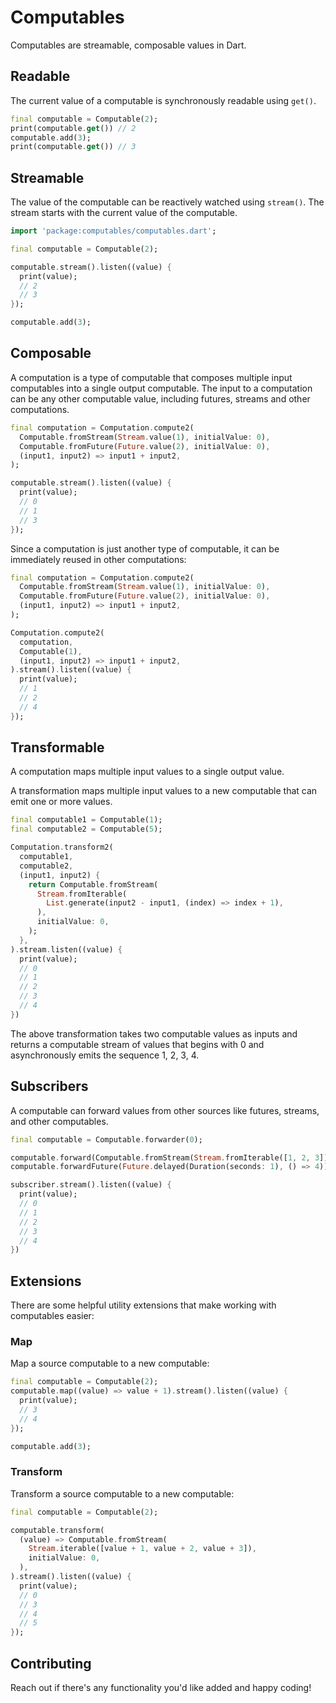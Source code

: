 # Computables

Computables are streamable, composable values in Dart.

## Readable

The current value of a computable is synchronously readable using `get()`.

```dart
final computable = Computable(2);
print(computable.get()) // 2
computable.add(3);
print(computable.get()) // 3
```

## Streamable

The value of the computable can be reactively watched using `stream()`. The stream starts with
the current value of the computable.

```dart
import 'package:computables/computables.dart';

final computable = Computable(2);

computable.stream().listen((value) {
  print(value);
  // 2
  // 3
});

computable.add(3);
```

## Composable

A computation is a type of computable that composes multiple input computables into a single output computable. The input to a computation can be
any other computable value, including futures, streams and other computations.

```dart
final computation = Computation.compute2(
  Computable.fromStream(Stream.value(1), initialValue: 0),
  Computable.fromFuture(Future.value(2), initialValue: 0),
  (input1, input2) => input1 + input2,
);

computable.stream().listen((value) {
  print(value);
  // 0
  // 1
  // 3
});
```

Since a computation is just another type of computable, it can be immediately reused in other computations:

```dart
final computation = Computation.compute2(
  Computable.fromStream(Stream.value(1), initialValue: 0),
  Computable.fromFuture(Future.value(2), initialValue: 0),
  (input1, input2) => input1 + input2,
);

Computation.compute2(
  computation,
  Computable(1),
  (input1, input2) => input1 + input2,
).stream().listen((value) {
  print(value);
  // 1
  // 2
  // 4
});
```

## Transformable

A computation maps multiple input values to a single output value.

A transformation maps multiple input values to a new computable that can emit one or more values.

```dart
final computable1 = Computable(1);
final computable2 = Computable(5);

Computation.transform2(
  computable1,
  computable2,
  (input1, input2) {
    return Computable.fromStream(
      Stream.fromIterable(
        List.generate(input2 - input1, (index) => index + 1),
      ),
      initialValue: 0,
    );
  },
).stream.listen((value) {
  print(value);
  // 0
  // 1
  // 2
  // 3
  // 4
})
```

The above transformation takes two computable values as inputs and returns a computable stream of values
that begins with 0 and asynchronously emits the sequence 1, 2, 3, 4.

## Subscribers

A computable can forward values from other sources like futures, streams, and other computables.

```dart
final computable = Computable.forwarder(0);

computable.forward(Computable.fromStream(Stream.fromIterable([1, 2, 3])));
computable.forwardFuture(Future.delayed(Duration(seconds: 1), () => 4));

subscriber.stream().listen((value) {
  print(value);
  // 0
  // 1
  // 2
  // 3
  // 4
})
```

## Extensions

There are some helpful utility extensions that make working with computables easier:

### Map

Map a source computable to a new computable:

```dart
final computable = Computable(2);
computable.map((value) => value + 1).stream().listen((value) {
  print(value);
  // 3
  // 4
});

computable.add(3);
```

### Transform

Transform a source computable to a new computable:

```dart
final computable = Computable(2);

computable.transform(
  (value) => Computable.fromStream(
    Stream.iterable([value + 1, value + 2, value + 3]),
    initialValue: 0,
  ),
).stream().listen((value) {
  print(value);
  // 0
  // 3
  // 4
  // 5
});
```

## Contributing

Reach out if there's any functionality you'd like added and happy coding!
